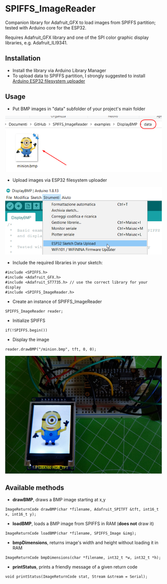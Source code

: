 # SPIFFS_ImageReader

Companion library for Adafruit_GFX to load images from SPIFFS partition; tested with Arduino core for the ESP32.

Requires Adafruit_GFX library and one of the SPI color graphic display libraries, e.g. Adafruit_ILI9341.

## Installation

- Install the library via Arduino Library Manager
- To upload data to SPIFFS partition, I strongly suggested to install [Arduino ESP32 filesystem uploader](https://github.com/me-no-dev/arduino-esp32fs-plugin)

## Usage

- Put BMP images in "data" subfolder of your project's main folder

![](/images/howto-01.png)

- Upload images via ESP32 filesystem uploader

![](/images/howto-02.png)

- Include the required libraries in your sketch:
```
#include <SPIFFS.h>
#include <Adafruit_GFX.h>
#include <Adafruit_ST7735.h> // use the correct library for your display
#include <SPIFFS_ImageReader.h>
```
- Create an instance of SPIFFS_ImageReader
```
SPIFFS_ImageReader reader;
```
- Initialize SPIFFS
```
if(!SPIFFS.begin()) 
```
- Display the image
```
reader.drawBMP("/minion.bmp", tft, 0, 0);
```
![](/images/howto-03.png)

## Available methods
- **drawBMP**, draws a BMP image starting at x,y
```
ImageReturnCode drawBMP(char *filename, Adafruit_SPITFT &tft, int16_t x, int16_t y);
```
- **loadBMP**, loads a BMP image from SPIFFS in RAM (**does not** draw it)
```
ImageReturnCode loadBMP(char *filename, SPIFFS_Image &img);
```
- **bmpDimensions**, returns image's width and height without loading it in RAM
```
ImageReturnCode bmpDimensions(char *filename, int32_t *w, int32_t *h);
```
- **printStatus**, prints a friendly message of a given return code
```
void printStatus(ImageReturnCode stat, Stream &stream = Serial);
```

